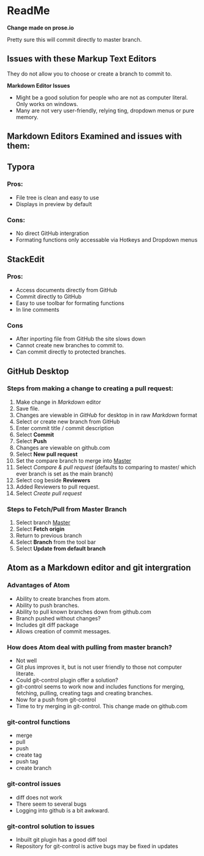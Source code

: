 # ReadMe

**Change made on prose.io**

Pretty sure this will commit directly to master branch.

## Issues with these Markup Text Editors

They do not allow you to choose or create a branch to commit to.

**Markdown Editor Issues**

- Might be a good solution for people who are not as computer literal. Only works on windows.
- Many are not very user-friendly, relying ting, dropdown menus or pure memory.

## Markdown Editors Examined and issues with them:

## Typora

### Pros:

- File tree is clean and easy to use
- Displays in preview by default

### Cons:

- No direct GitHub intergration
- Formating functions only accessable via Hotkeys and Dropdown menus

## StackEdit

### Pros:

- Access documents directly from GitHub
- Commit directly to GitHub
- Easy to use toolbar for formating functions
- In line comments

### Cons

- After inporting file from GitHub the site slows down
- Cannot create new branches to commit to.
- Can commit directly to protected branches.

## GitHub Desktop

### Steps from making a change to creating a pull request:

1. Make change in *Markdown* editor
2. Save file.
3. Changes are viewable in *GitHub* for desktop in in raw *Markdown* format
4. Select or create new branch from GitHub
5. Enter commit title / commit description
6. Select **Commit**
7. Select **Push**
8. Changes are viewable on github.com
9. Select **New pull request**
10. Set the compare branch to merge into <u>Master</u>
11. Select *Compare &  pull request* (defaults to comparing to master/ which ever branch is set as the main branch)
12. Select cog beside **Reviewers**
13. Added Reviewers to pull request.
14. Select *Create pull request*

### Steps to Fetch/Pull from Master Branch

1. Select branch <u>Master</u>
2. Select **Fetch origin**
3. Return to previous branch
4. Select **Branch** from the tool bar
5. Select **Update from default branch**

## Atom as a Markdown editor and git intergration

### Advantages of Atom
- Ability to create branches from atom.
- Ability to push branches.
- Ability to pull known branches down from github.com
- Branch pushed without changes?
- Includes git diff package
- Allows creation of commit messages.

### How does Atom deal with pulling from master branch?
- Not well
- Git plus improves it, but is not user friendly to those not computer literate.
- Could git-control plugin offer a solution?
- git-control seems to work now and includes functions for merging, fetching, pulling, creating tags and creating branches.
- Now for a push from git-control
- Time to try merging in git-control. This change made on github.com

### git-control functions
- merge
- pull
- push
- create tag
- push tag
- create branch

### git-control issues
- diff does not work
- There seem to several bugs
- Logging into github is a bit awkward.

### git-control solution to issues
- Inbuilt git plugin has a good diff tool
- Repository for git-control is active bugs may be fixed in updates
